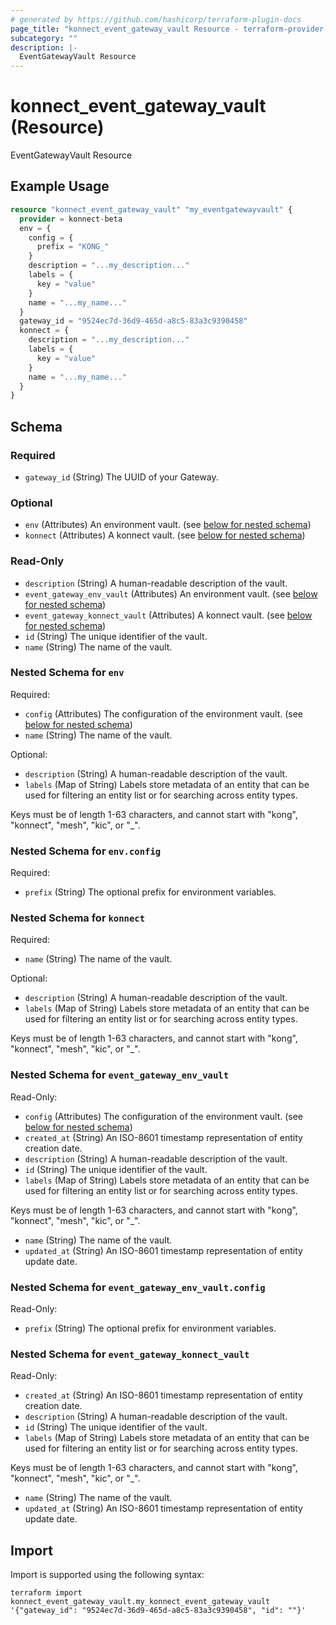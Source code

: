 ```yaml
---
# generated by https://github.com/hashicorp/terraform-plugin-docs
page_title: "konnect_event_gateway_vault Resource - terraform-provider-konnect-beta"
subcategory: ""
description: |-
  EventGatewayVault Resource
---
```


# konnect_event_gateway_vault (Resource)

EventGatewayVault Resource

## Example Usage

```terraform
resource "konnect_event_gateway_vault" "my_eventgatewayvault" {
  provider = konnect-beta
  env = {
    config = {
      prefix = "KONG_"
    }
    description = "...my_description..."
    labels = {
      key = "value"
    }
    name = "...my_name..."
  }
  gateway_id = "9524ec7d-36d9-465d-a8c5-83a3c9390458"
  konnect = {
    description = "...my_description..."
    labels = {
      key = "value"
    }
    name = "...my_name..."
  }
}
```

<!-- schema generated by tfplugindocs -->
## Schema

### Required

- `gateway_id` (String) The UUID of your Gateway.

### Optional

- `env` (Attributes) An environment vault. (see [below for nested schema](#nestedatt--env))
- `konnect` (Attributes) A konnect vault. (see [below for nested schema](#nestedatt--konnect))

### Read-Only

- `description` (String) A human-readable description of the vault.
- `event_gateway_env_vault` (Attributes) An environment vault. (see [below for nested schema](#nestedatt--event_gateway_env_vault))
- `event_gateway_konnect_vault` (Attributes) A konnect vault. (see [below for nested schema](#nestedatt--event_gateway_konnect_vault))
- `id` (String) The unique identifier of the vault.
- `name` (String) The name of the vault.

<a id="nestedatt--env"></a>
### Nested Schema for `env`

Required:

- `config` (Attributes) The configuration of the environment vault. (see [below for nested schema](#nestedatt--env--config))
- `name` (String) The name of the vault.

Optional:

- `description` (String) A human-readable description of the vault.
- `labels` (Map of String) Labels store metadata of an entity that can be used for filtering an entity list or for searching across entity types. 

Keys must be of length 1-63 characters, and cannot start with "kong", "konnect", "mesh", "kic", or "_".

<a id="nestedatt--env--config"></a>
### Nested Schema for `env.config`

Required:

- `prefix` (String) The optional prefix for environment variables.



<a id="nestedatt--konnect"></a>
### Nested Schema for `konnect`

Required:

- `name` (String) The name of the vault.

Optional:

- `description` (String) A human-readable description of the vault.
- `labels` (Map of String) Labels store metadata of an entity that can be used for filtering an entity list or for searching across entity types. 

Keys must be of length 1-63 characters, and cannot start with "kong", "konnect", "mesh", "kic", or "_".


<a id="nestedatt--event_gateway_env_vault"></a>
### Nested Schema for `event_gateway_env_vault`

Read-Only:

- `config` (Attributes) The configuration of the environment vault. (see [below for nested schema](#nestedatt--event_gateway_env_vault--config))
- `created_at` (String) An ISO-8601 timestamp representation of entity creation date.
- `description` (String) A human-readable description of the vault.
- `id` (String) The unique identifier of the vault.
- `labels` (Map of String) Labels store metadata of an entity that can be used for filtering an entity list or for searching across entity types. 

Keys must be of length 1-63 characters, and cannot start with "kong", "konnect", "mesh", "kic", or "_".
- `name` (String) The name of the vault.
- `updated_at` (String) An ISO-8601 timestamp representation of entity update date.

<a id="nestedatt--event_gateway_env_vault--config"></a>
### Nested Schema for `event_gateway_env_vault.config`

Read-Only:

- `prefix` (String) The optional prefix for environment variables.



<a id="nestedatt--event_gateway_konnect_vault"></a>
### Nested Schema for `event_gateway_konnect_vault`

Read-Only:

- `created_at` (String) An ISO-8601 timestamp representation of entity creation date.
- `description` (String) A human-readable description of the vault.
- `id` (String) The unique identifier of the vault.
- `labels` (Map of String) Labels store metadata of an entity that can be used for filtering an entity list or for searching across entity types. 

Keys must be of length 1-63 characters, and cannot start with "kong", "konnect", "mesh", "kic", or "_".
- `name` (String) The name of the vault.
- `updated_at` (String) An ISO-8601 timestamp representation of entity update date.

## Import

Import is supported using the following syntax:

```shell
terraform import konnect_event_gateway_vault.my_konnect_event_gateway_vault '{"gateway_id": "9524ec7d-36d9-465d-a8c5-83a3c9390458", "id": ""}'
```
